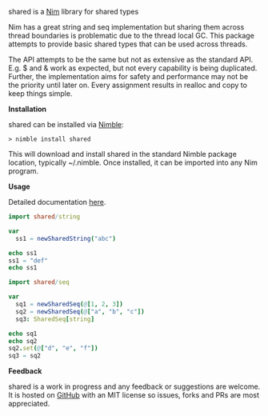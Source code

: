 shared is a [Nim](https://nim-lang.org/) library for shared types

Nim has a great string and seq implementation but sharing them across thread boundaries is problematic due to the thread local GC. This package attempts to provide basic shared types that can be used across threads.

The API attempts to be the same but not as extensive as the standard API. E.g. $ and & work as expected, but not every capability is being duplicated. Further, the implementation aims for safety and performance may not be the priority until later on. Every assignment results in realloc and copy to keep things simple.

__Installation__

shared can be installed via [Nimble](https://github.com/nim-lang/nimble):

```
> nimble install shared
```

This will download and install shared in the standard Nimble package location, typically ~/.nimble. Once installed, it can be imported into any Nim program.

__Usage__

Detailed documentation [here](https://genotrance.github.io/shared/theindex.html).

```nim
import shared/string

var
  ss1 = newSharedString("abc")

echo ss1
ss1 = "def"
echo ss1
```

```nim
import shared/seq

var
  sq1 = newSharedSeq(@[1, 2, 3])
  sq2 = newSharedSeq(@["a", "b", "c"])
  sq3: SharedSeq[string]

echo sq1
echo sq2
sq2.set(@["d", "e", "f"])
sq3 = sq2
```

__Feedback__

shared is a work in progress and any feedback or suggestions are welcome. It is hosted on [GitHub](https://github.com/genotrance/shared) with an MIT license so issues, forks and PRs are most appreciated.
